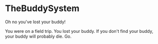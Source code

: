 # TheBuddySystem
Oh no you've lost your buddy!

You were on a field trip.  You lost your buddy.  If you don't find your buddy, your buddy will probably die.  Go.
